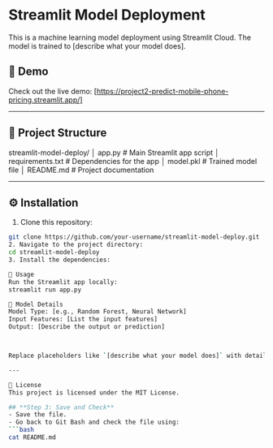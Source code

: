 # Streamlit Model Deployment

This is a machine learning model deployment using Streamlit Cloud. The model is trained to [describe what your model does].

## 🚀 Demo  
Check out the live demo: [https://project2-predict-mobile-phone-pricing.streamlit.app/]

---

## 📁 Project Structure  
streamlit-model-deploy/ 
│ app.py # Main Streamlit app script 
│ requirements.txt # Dependencies for the app 
│ model.pkl # Trained model file 
│ README.md # Project documentation


---

## ⚙️ Installation  

1. Clone this repository:  
```bash
git clone https://github.com/your-username/streamlit-model-deploy.git
2. Navigate to the project directory:
cd streamlit-model-deploy
3. Install the dependencies:

🚀 Usage
Run the Streamlit app locally:
streamlit run app.py

🤖 Model Details
Model Type: [e.g., Random Forest, Neural Network]
Input Features: [List the input features]
Output: [Describe the output or prediction]



Replace placeholders like `[describe what your model does]` with details specific to your project. Also, make sure to replace the live demo link with the actual URL of your deployed Streamlit app.

---

📜 License
This project is licensed under the MIT License.

## **Step 3: Save and Check**  
- Save the file.  
- Go back to Git Bash and check the file using:
```bash
cat README.md

